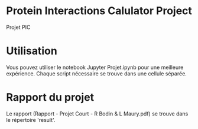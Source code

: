 # Protein Interactions Calulator Project
 Projet PIC 

# Utilisation
 Vous pouvez utiliser le notebook Jupyter Projet.ipynb pour une meilleure expérience.
 Chaque script nécessaire se trouve dans une cellule séparée.
 
# Rapport du projet
 Le rapport (Rapport - Projet Court - R Bodin & L Maury.pdf) se trouve dans le répertoire 'result'.